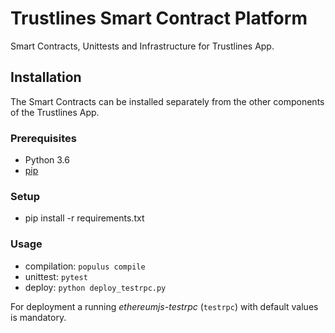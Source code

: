 # Trustlines Smart Contract Platform

Smart Contracts, Unittests and Infrastructure for Trustlines App.

## Installation

The Smart Contracts can be installed separately from the other components of the Trustlines App.

### Prerequisites

 * Python 3.6
 * [pip](https://pip.pypa.io/en/stable/)

### Setup

 * pip install -r requirements.txt

### Usage

 * compilation: `populus compile`
 * unittest:    `pytest`
 * deploy:      `python deploy_testrpc.py`

For deployment a running _ethereumjs-testrpc_ (`testrpc`) with default values is mandatory.
